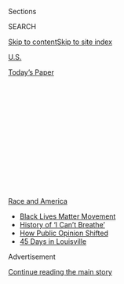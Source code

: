 <div id="app">

<div>

<div>

<div>

<div class="NYTAppHideMasthead css-1q2w90k e1suatyy0">

<div class="section css-ui9rw0 e1suatyy2">

<div class="css-eph4ug er09x8g0">

<div class="css-6n7j50">

</div>

<span class="css-1dv1kvn">Sections</span>

<div class="css-10488qs">

<span class="css-1dv1kvn">SEARCH</span>

</div>

[Skip to content](#site-content)[Skip to site index](#site-index)

</div>

<div id="masthead-section-label" class="css-1wr3we4 eaxe0e00">

[U.S.](https://www.nytimes.com/section/us)

</div>

<div class="css-10698na e1huz5gh0">

</div>

</div>

<div id="masthead-bar-one" class="section hasLinks css-15hmgas e1csuq9d3">

<div class="css-uqyvli e1csuq9d0">

</div>

<div class="css-1uqjmks e1csuq9d1">

</div>

<div class="css-9e9ivx">

[](https://myaccount.nytimes.com/auth/login?response_type=cookie&client_id=vi)

</div>

<div class="css-1bvtpon e1csuq9d2">

[Today’s Paper](https://www.nytimes.com/section/todayspaper)

</div>

</div>

</div>

</div>

<div data-aria-hidden="false">

<div id="site-content" role="main">

<div>

<div class="css-1aor85t" style="opacity:0.000000001;z-index:-1;visibility:hidden">

<div class="css-1hqnpie">

<div class="css-epjblv">

<span class="css-17xtcya">[U.S.](/section/us)</span><span class="css-x15j1o">|</span><span class="css-fwqvlz">U.S.
Marine Corps Issues Ban on Confederate Battle Flags</span>

</div>

<div class="css-k008qs">

<div class="css-1iwv8en">

<span class="css-18z7m18"></span>

<div>

</div>

</div>

<span class="css-1n6z4y">https://nyti.ms/2YcAsDS</span>

<div class="css-1705lsu">

<div class="css-4xjgmj">

<div class="css-4skfbu" role="toolbar" data-aria-label="Social Media Share buttons, Save button, and Comments Panel with current comment count" data-testid="share-tools">

  - 
  - 
  - 
  - 
    
    <div class="css-6n7j50">
    
    </div>

  - 

</div>

</div>

</div>

</div>

</div>

</div>

<div id="NYT_TOP_BANNER_REGION" class="css-13pd83m">

<div>

<div id="styln-prism-menu-1590763508878" class="section interactive-content interactive-size-medium css-1edisqu">

<div class="css-17ih8de interactive-body">

<div id="scroll-container" class="css-1gj85ro">

[<span class="styln-title-wrap"><span class="css-1pje3qr">Race
and</span><span class="css-1pje3qr">
America</span></span>](https://www.nytimes.com/news-event/george-floyd-protests-minneapolis-new-york-los-angeles?action=click&pgtype=Article&state=default&region=TOP_BANNER&context=storylines_menu)

  - [Black Lives Matter
    Movement](https://www.nytimes.com/interactive/2020/07/03/us/george-floyd-protests-crowd-size.html?action=click&pgtype=Article&state=default&region=TOP_BANNER&context=storylines_menu)
  - [History of ‘I Can’t
    Breathe’](https://www.nytimes.com/interactive/2020/06/28/us/i-cant-breathe-police-arrest.html?action=click&pgtype=Article&state=default&region=TOP_BANNER&context=storylines_menu)
  - [How Public Opinion
    Shifted](https://www.nytimes.com/interactive/2020/06/10/upshot/black-lives-matter-attitudes.html?action=click&pgtype=Article&state=default&region=TOP_BANNER&context=storylines_menu)
  - [45 Days in
    Louisville](https://www.nytimes.com/interactive/2020/07/16/us/black-lives-matter-protests-louisville-breonna-taylor.html?action=click&pgtype=Article&state=default&region=TOP_BANNER&context=storylines_menu)

</div>

</div>

</div>

</div>

</div>

<div id="top-wrapper" class="css-1sy8kpn">

<div id="top-slug" class="css-l9onyx">

Advertisement

</div>

[Continue reading the main story](#after-top)

<div class="ad top-wrapper" style="text-align:center;height:100%;display:block;min-height:250px">

<div id="top" class="place-ad" data-position="top" data-size-key="top">

</div>

</div>

<div id="after-top">

</div>

</div>

<div>

<div id="sponsor-wrapper" class="css-1hyfx7x">

<div id="sponsor-slug" class="css-19vbshk">

Supported by

</div>

[Continue reading the main story](#after-sponsor)

<div id="sponsor" class="ad sponsor-wrapper" style="text-align:center;height:100%;display:block">

</div>

<div id="after-sponsor">

</div>

</div>

<div class="css-186x18t">

</div>

<div class="css-1vkm6nb ehdk2mb0">

# U.S. Marine Corps Issues Ban on Confederate Battle Flags

</div>

The directive, which was announced on Friday, details what is prohibited
in Marine installations, office buildings and work spaces.

<div class="css-79elbk" data-testid="photoviewer-wrapper">

<div class="css-z3e15g" data-testid="photoviewer-wrapper-hidden">

</div>

<div class="css-1a48zt4 ehw59r15" data-testid="photoviewer-children">

![<span class="css-16f3y1r e13ogyst0" data-aria-hidden="true">The Marine
Corps said on Twitter that the Confederate battle flag had “all too
often been co-opted by violent extremists and racist groups whose
divisive beliefs have no place in our
Corps.”</span><span class="css-cnj6d5 e1z0qqy90" itemprop="copyrightHolder"><span class="css-1ly73wi e1tej78p0">Credit...</span><span><span>Rainier
Ehrhardt/Associated
Press</span></span></span>](https://static01.nyt.com/images/2020/06/06/multimedia/06xp-marines-pix/06xp-marines-pix-articleLarge.jpg?quality=75&auto=webp&disable=upscale)

</div>

</div>

<div class="css-18e8msd">

<div class="css-vp77d3 epjyd6m0">

<div class="css-hus3qt ey68jwv0" data-aria-hidden="true">

[![Jenny
Gross](https://static01.nyt.com/images/2020/03/06/reader-center/author-jenny-gross/author-jenny-gross-thumbLarge.png
"Jenny Gross")](https://www.nytimes.com/by/jenny-gross)

</div>

<div class="css-1baulvz">

By [<span class="css-1baulvz last-byline" itemprop="name">Jenny
Gross</span>](https://www.nytimes.com/by/jenny-gross)

</div>

</div>

  - 
    
    <div class="css-ld3wwf e16638kd2">
    
    Published June 6, 2020Updated June 10, 2020
    
    </div>

  - 
    
    <div class="css-4xjgmj">
    
    <div class="css-pvvomx" role="toolbar" data-aria-label="Social Media Share buttons, Save button, and Comments Panel with current comment count" data-testid="share-tools">
    
      - 
      - 
      - 
      - 
        
        <div class="css-6n7j50">
        
        </div>
    
      - 
    
    </div>
    
    </div>

</div>

</div>

<div class="section meteredContent css-1r7ky0e" name="articleBody" itemprop="articleBody">

<div class="css-1fanzo5 StoryBodyCompanionColumn">

<div class="css-53u6y8">

The U.S. Marine Corps on Friday issued detailed directives about
removing and banning [public displays of the Confederate battle
flag](https://www.nytimes.com/news-event/confederate-flags-monuments-statues)
at Marine installations — an order that extended to such items as [mugs,
posters and bumper
stickers](https://twitter.com/USMC/status/1269075089078784001?s=20).

</div>

</div>

<div>

</div>

<div class="css-1fanzo5 StoryBodyCompanionColumn">

<div class="css-53u6y8">

“Current events are a stark reminder that it is not enough for us to
remove symbols that cause division — rather, we also must strive to
eliminate division itself,” the commandant of the Marine Corps, Gen.
David H. Berger, [said in a statement on
Wednesday.](https://www.marines.mil/News/Press-Releases/Press-Release-Display/Article/2207572/message-from-the-commandant-of-the-marine-corps-and-the-sergeant-major-of-the-m/fbclid/IwAR12-WqkUEslW8WmtMiCk6CwitGjlg6xOg__tU5z7nUZH-2KD19eG4jCvBY/)

As protests across the United States have [erupted over police
brutality](https://www.nytimes.com/interactive/2020/05/30/us/george-floyd-protest-photos.html),
pressure has grown on officials to remove monuments and flags seen as
symbols of racism.

</div>

</div>

<div class="css-1fanzo5 StoryBodyCompanionColumn">

<div class="css-53u6y8">

Dozens of statues were removed after a white nationalist rally in
Charlottesville, Va., in 2017, and protesters demonstrating over the
death of [George Floyd, a black man who died in police
custody](https://www.nytimes.com/2020/05/29/us/minneapolis-police-george-floyd.html)
in Minneapolis, are targeting some that remain.

In several states, anger has given way to the [damaging or defacing of
more than a dozen
symbols](https://www.nytimes.com/2020/06/03/us/confederate-statues-george-floyd.html)
of the Confederacy.

The mayor of Birmingham, Ala., this week [ordered the removal of a
contentious Confederate
statue](https://www.nytimes.com/2020/06/02/us/george-floyd-birmingham-confederate-statue.html)
from a public park a day after dozens demonstrated against it.

Gov. Ralph Northam of Virginia said this week he planned to order the
Robert E. Lee statue in Richmond to be removed. And the [city of
Philadelphia this week removed the statue of its former mayor, Frank
Rizzo](https://www.nytimes.com/2020/06/03/us/frank-rizzo-statue-removal.html),
who took a confrontational approach to black and gay people as police
commissioner in the 1960s and ’70s.

[The Marine Corps said in a statement on
Twitter](https://twitter.com/USMC/status/1269075089078784001/photo/1)
that the [Confederate battle
flag](https://www.nytimes.com/2020/07/06/us/politics/trump-bubba-wallace-nascar.html)
had “all too often been co-opted by violent extremists and racist groups
whose divisive beliefs have no place in our Corps.”

</div>

</div>

<div class="css-1fanzo5 StoryBodyCompanionColumn">

<div class="css-53u6y8">

“This presents a threat to our core values, unit cohesion, security, and
good order and discipline,” the statement said. “This must be
addressed.”

The move came after [an announcement in
April](https://www.nytimes.com/2020/04/23/us/marine-corps-confederate-flag.html)
by General Berger that the ban would be put in effect. At the time,
however, it was not clear how it would be applied and whether it would
extend to clothing and cars owned by Marines, for instance.

“I am mindful that many people believe that flag to be a symbol of
heritage and regional pride,” General Berger [said in a
letter](https://mca-marines.org/wp-content/uploads/CMC-Letter-R1.pdf) in
April to his fellow Marines. “But I am also mindful of the feelings of
pain and rejection of those who inherited the cultural memory and
present effects of the scourge of slavery in our country.”

The rule announced on Friday for the first time articulated in detail
what sorts of displays would be prohibited at office buildings, naval
vessels, hangars, ready rooms, conference rooms, individual offices,
cubicles, tool and equipment rooms, workshops, as well as other areas.

Among other items, the ban includes posters and flags depicting the
Confederate battle flag. The order allows for inspections to take place
and directs that any nonconforming displays be removed.

It was not immediately clear when the directive would be carried out. A
Marine Corps representative could not be reached on Saturday night.

The directive said that displays in which the Confederate battle flag
was depicted, but not the main focus of the display, were exempted from
the ban. This could apply to a presentation of the flag in a work of art
or an educational or historical display depicting a Civil War battle,
for instance.

</div>

</div>

<div class="css-1fanzo5 StoryBodyCompanionColumn">

<div class="css-53u6y8">

Lecia Brooks, chief workplace transformation officer at the Southern
Poverty Law Center, said on Saturday that the Confederate battle flag
was a symbol of white supremacy and the enslavement of black people.

“We urge the other branches of the U.S. military to follow the U.S.
Marine Corps’ example, including the National Guard, state and local law
enforcement agencies, and other law enforcement branches of the federal
government and agencies governed by the Department of Homeland Security,
and remove all symbols of the Confederacy,” she said.

</div>

</div>

<div>

</div>

</div>

<div>

</div>

<div>

</div>

<div>

</div>

<div>

<div id="bottom-wrapper" class="css-1ede5it">

<div id="bottom-slug" class="css-l9onyx">

Advertisement

</div>

[Continue reading the main story](#after-bottom)

<div id="bottom" class="ad bottom-wrapper" style="text-align:center;height:100%;display:block;min-height:90px">

</div>

<div id="after-bottom">

</div>

</div>

</div>

</div>

</div>

## Site Index

<div>

</div>

## Site Information Navigation

  - [© <span>2020</span> <span>The New York Times
    Company</span>](https://help.nytimes.com/hc/en-us/articles/115014792127-Copyright-notice)

<!-- end list -->

  - [NYTCo](https://www.nytco.com/)
  - [Contact
    Us](https://help.nytimes.com/hc/en-us/articles/115015385887-Contact-Us)
  - [Work with us](https://www.nytco.com/careers/)
  - [Advertise](https://nytmediakit.com/)
  - [T Brand Studio](http://www.tbrandstudio.com/)
  - [Your Ad
    Choices](https://www.nytimes.com/privacy/cookie-policy#how-do-i-manage-trackers)
  - [Privacy](https://www.nytimes.com/privacy)
  - [Terms of
    Service](https://help.nytimes.com/hc/en-us/articles/115014893428-Terms-of-service)
  - [Terms of
    Sale](https://help.nytimes.com/hc/en-us/articles/115014893968-Terms-of-sale)
  - [Site Map](https://spiderbites.nytimes.com)
  - [Help](https://help.nytimes.com/hc/en-us)
  - [Subscriptions](https://www.nytimes.com/subscription?campaignId=37WXW)

</div>

</div>

</div>

</div>
